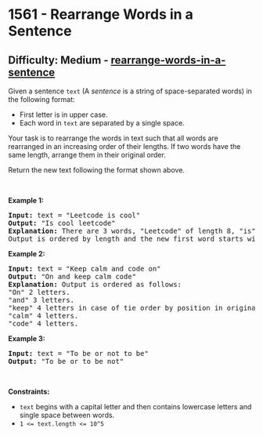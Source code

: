 <h1>1561 - Rearrange Words in a Sentence</h1><h2>Difficulty: Medium - <a href="https://leetcode.com/problems/rearrange-words-in-a-sentence/">rearrange-words-in-a-sentence</a></h2><p>Given a sentence&nbsp;<code>text</code> (A&nbsp;<em>sentence</em>&nbsp;is a string of space-separated words) in the following format:</p>

<ul>
	<li>First letter is in upper case.</li>
	<li>Each word in <code>text</code> are separated by a single space.</li>
</ul>

<p>Your task is to rearrange the words in text such that&nbsp;all words are rearranged in an increasing order of their lengths. If two words have the same length, arrange them in their original order.</p>

<p>Return the new text&nbsp;following the format shown above.</p>

<p>&nbsp;</p>
<p><strong class="example">Example 1:</strong></p>

<pre>
<strong>Input:</strong> text = &quot;Leetcode is cool&quot;
<strong>Output:</strong> &quot;Is cool leetcode&quot;
<strong>Explanation: </strong>There are 3 words, &quot;Leetcode&quot; of length 8, &quot;is&quot; of length 2 and &quot;cool&quot; of length 4.
Output is ordered by length and the new first word starts with capital letter.
</pre>

<p><strong class="example">Example 2:</strong></p>

<pre>
<strong>Input:</strong> text = &quot;Keep calm and code on&quot;
<strong>Output:</strong> &quot;On and keep calm code&quot;
<strong>Explanation: </strong>Output is ordered as follows:
&quot;On&quot; 2 letters.
&quot;and&quot; 3 letters.
&quot;keep&quot; 4 letters in case of tie order by position in original text.
&quot;calm&quot; 4 letters.
&quot;code&quot; 4 letters.
</pre>

<p><strong class="example">Example 3:</strong></p>

<pre>
<strong>Input:</strong> text = &quot;To be or not to be&quot;
<strong>Output:</strong> &quot;To be or to be not&quot;
</pre>

<p>&nbsp;</p>
<p><strong>Constraints:</strong></p>

<ul>
	<li><code>text</code> begins with a capital letter and then contains lowercase letters and single space between words.</li>
	<li><code>1 &lt;= text.length &lt;= 10^5</code></li>
</ul>
